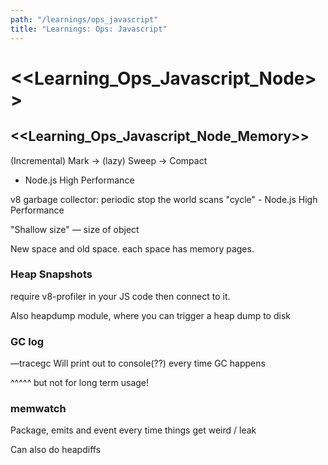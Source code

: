 ```yaml
---
path: "/learnings/ops_javascript"
title: "Learnings: Ops: Javascript"
---
```


# <<Learning_Ops_Javascript_Node>>

## <<Learning_Ops_Javascript_Node_Memory>>

(Incremental) Mark -> (lazy) Sweep -> Compact
- Node.js High Performance


v8 garbage collector: periodic stop the world scans "cycle" - Node.js High Performance

"Shallow size" — size of object

New space and old space. each space has memory pages.

### Heap Snapshots

require v8-profiler in your JS code then connect to it.

Also heapdump module, where you can trigger a heap dump to disk

### GC log
—tracegc
Will print out to console(??) every time GC happens

^^^^^ but not for long term usage!

### memwatch

Package, emits and event every time things get weird / leak

Can also do heapdiffs




